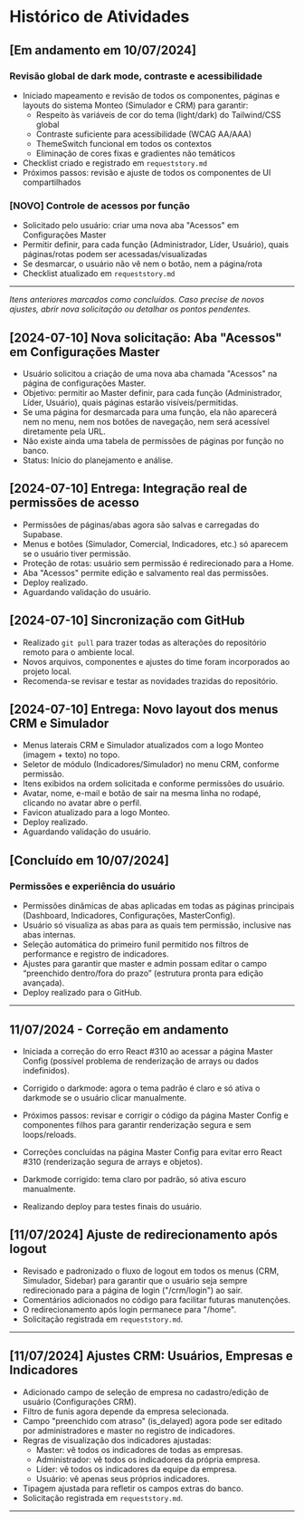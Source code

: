 # Histórico de Atividades

## [Em andamento em 10/07/2024]

### Revisão global de dark mode, contraste e acessibilidade
- Iniciado mapeamento e revisão de todos os componentes, páginas e layouts do sistema Monteo (Simulador e CRM) para garantir:
  - Respeito às variáveis de cor do tema (light/dark) do Tailwind/CSS global
  - Contraste suficiente para acessibilidade (WCAG AA/AAA)
  - ThemeSwitch funcional em todos os contextos
  - Eliminação de cores fixas e gradientes não temáticos
- Checklist criado e registrado em `requeststory.md`
- Próximos passos: revisão e ajuste de todos os componentes de UI compartilhados

### [NOVO] Controle de acessos por função
- Solicitado pelo usuário: criar uma nova aba "Acessos" em Configurações Master
- Permitir definir, para cada função (Administrador, Líder, Usuário), quais páginas/rotas podem ser acessadas/visualizadas
- Se desmarcar, o usuário não vê nem o botão, nem a página/rota
- Checklist atualizado em `requeststory.md`

---

*Itens anteriores marcados como concluídos. Caso precise de novos ajustes, abrir nova solicitação ou detalhar os pontos pendentes.* 

## [2024-07-10] Nova solicitação: Aba "Acessos" em Configurações Master

- Usuário solicitou a criação de uma nova aba chamada "Acessos" na página de configurações Master.
- Objetivo: permitir ao Master definir, para cada função (Administrador, Líder, Usuário), quais páginas estarão visíveis/permitidas.
- Se uma página for desmarcada para uma função, ela não aparecerá nem no menu, nem nos botões de navegação, nem será acessível diretamente pela URL.
- Não existe ainda uma tabela de permissões de páginas por função no banco.
- Status: Início do planejamento e análise. 

## [2024-07-10] Entrega: Integração real de permissões de acesso

- Permissões de páginas/abas agora são salvas e carregadas do Supabase.
- Menus e botões (Simulador, Comercial, Indicadores, etc.) só aparecem se o usuário tiver permissão.
- Proteção de rotas: usuário sem permissão é redirecionado para a Home.
- Aba "Acessos" permite edição e salvamento real das permissões.
- Deploy realizado.
- Aguardando validação do usuário. 

## [2024-07-10] Sincronização com GitHub

- Realizado `git pull` para trazer todas as alterações do repositório remoto para o ambiente local.
- Novos arquivos, componentes e ajustes do time foram incorporados ao projeto local.
- Recomenda-se revisar e testar as novidades trazidas do repositório. 

## [2024-07-10] Entrega: Novo layout dos menus CRM e Simulador

- Menus laterais CRM e Simulador atualizados com a logo Monteo (imagem + texto) no topo.
- Seletor de módulo (Indicadores/Simulador) no menu CRM, conforme permissão.
- Itens exibidos na ordem solicitada e conforme permissões do usuário.
- Avatar, nome, e-mail e botão de sair na mesma linha no rodapé, clicando no avatar abre o perfil.
- Favicon atualizado para a logo Monteo.
- Deploy realizado.
- Aguardando validação do usuário. 

## [Concluído em 10/07/2024]

### Permissões e experiência do usuário
- Permissões dinâmicas de abas aplicadas em todas as páginas principais (Dashboard, Indicadores, Configurações, MasterConfig).
- Usuário só visualiza as abas para as quais tem permissão, inclusive nas abas internas.
- Seleção automática do primeiro funil permitido nos filtros de performance e registro de indicadores.
- Ajustes para garantir que master e admin possam editar o campo “preenchido dentro/fora do prazo” (estrutura pronta para edição avançada).
- Deploy realizado para o GitHub.

--- 

## 11/07/2024 - Correção em andamento

- Iniciada a correção do erro React #310 ao acessar a página Master Config (possível problema de renderização de arrays ou dados indefinidos).
- Corrigido o darkmode: agora o tema padrão é claro e só ativa o darkmode se o usuário clicar manualmente.
- Próximos passos: revisar e corrigir o código da página Master Config e componentes filhos para garantir renderização segura e sem loops/reloads. 

- Correções concluídas na página Master Config para evitar erro React #310 (renderização segura de arrays e objetos).
- Darkmode corrigido: tema claro por padrão, só ativa escuro manualmente.
- Realizando deploy para testes finais do usuário. 

## [11/07/2024] Ajuste de redirecionamento após logout

- Revisado e padronizado o fluxo de logout em todos os menus (CRM, Simulador, Sidebar) para garantir que o usuário seja sempre redirecionado para a página de login ("/crm/login") ao sair.
- Comentários adicionados no código para facilitar futuras manutenções.
- O redirecionamento após login permanece para "/home".
- Solicitação registrada em `requeststory.md`.

--- 

## [11/07/2024] Ajustes CRM: Usuários, Empresas e Indicadores

- Adicionado campo de seleção de empresa no cadastro/edição de usuário (Configurações CRM).
- Filtro de funis agora depende da empresa selecionada.
- Campo "preenchido com atraso" (is_delayed) agora pode ser editado por administradores e master no registro de indicadores.
- Regras de visualização dos indicadores ajustadas:
  - Master: vê todos os indicadores de todas as empresas.
  - Administrador: vê todos os indicadores da própria empresa.
  - Líder: vê todos os indicadores da equipe da empresa.
  - Usuário: vê apenas seus próprios indicadores.
- Tipagem ajustada para refletir os campos extras do banco.
- Solicitação registrada em `requeststory.md`.

--- 